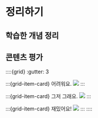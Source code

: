 # 정리하기 
## 학습한 개념 정리 
## 콘텐츠 평가 
::::{grid} 
:gutter: 3

:::{grid-item-card} 어려워요.
![](https://i.imgur.com/F4r8542.png)
:::

:::{grid-item-card} 그저 그래요.
![](https://i.imgur.com/PBGp1m8.png)
:::

:::{grid-item-card} 재밌어요!
![](https://i.imgur.com/BdQ2O9i.png)
:::
::::
